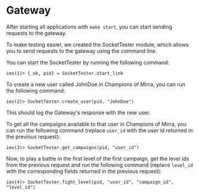 # Gateway

After starting all applications with `make start`, you can start sending requests to the gateway.

To make testing easier, we created the SocketTester module, which allows you to send requests to the gateway using the command line.

You can start the SocketTester by running the following command:

```
iex(1)> {_ok, pid} = SocketTester.start_link
```

To create a new user called JohnDoe in Champions of Mirra, you can run the following command:

```
iex(2)> SocketTester.create_user(pid, "JohnDoe")
```

This should log the Gateway's response with the new user.

To get all the campaigns available to that user in Champions of Mirra, you can run the following command (replace `user_id` with the user id returned in the previous request):

```
iex(3)> SocketTester.get_campaigns(pid, "user_id")
```

Now, to play a battle in the first level of the first campaign, get the level ids from the previous request and run the following command (replace `level_id` with the corresponding fields returned in the previous request):

```
iex(4)> SocketTester.fight_level(pid, "user_id", "campaign_id", "level_id")
```
